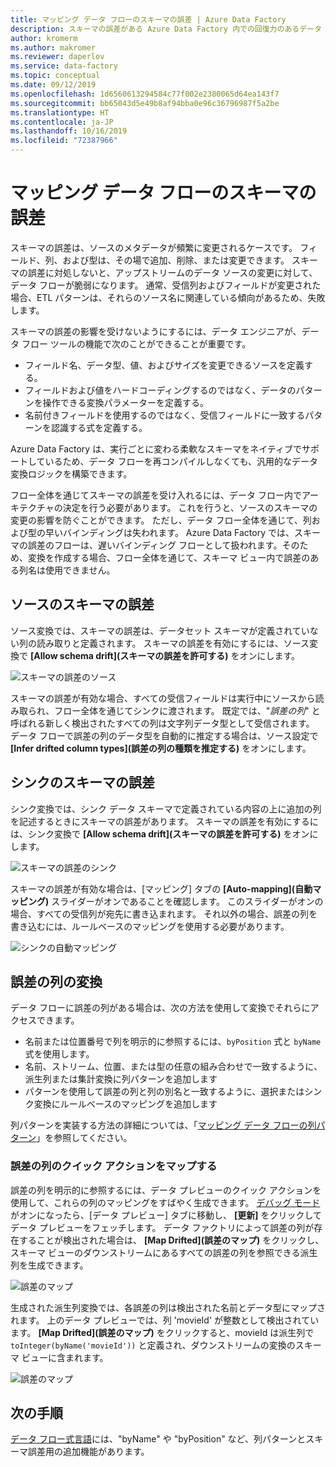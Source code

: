 ```yaml
---
title: マッピング データ フローのスキーマの誤差 | Azure Data Factory
description: スキーマの誤差がある Azure Data Factory 内での回復力のあるデータ フローの作成
author: kromerm
ms.author: makromer
ms.reviewer: daperlov
ms.service: data-factory
ms.topic: conceptual
ms.date: 09/12/2019
ms.openlocfilehash: 1d6560613294584c77f002e2380065d64ea143f7
ms.sourcegitcommit: bb65043d5e49b8af94bba0e96c36796987f5a2be
ms.translationtype: HT
ms.contentlocale: ja-JP
ms.lasthandoff: 10/16/2019
ms.locfileid: "72387966"
---
```

# <a name="schema-drift-in-mapping-data-flow"></a>マッピング データ フローのスキーマの誤差



スキーマの誤差は、ソースのメタデータが頻繁に変更されるケースです。 フィールド、列、および型は、その場で追加、削除、または変更できます。 スキーマの誤差に対処しないと、アップストリームのデータ ソースの変更に対して、データ フローが脆弱になります。 通常、受信列およびフィールドが変更された場合、ETL パターンは、それらのソース名に関連している傾向があるため、失敗します。

スキーマの誤差の影響を受けないようにするには、データ エンジニアが、データ フロー ツールの機能で次のことができることが重要です。

* フィールド名、データ型、値、およびサイズを変更できるソースを定義する。
* フィールドおよび値をハードコーディングするのではなく、データのパターンを操作できる変換パラメーターを定義する。
* 名前付きフィールドを使用するのではなく、受信フィールドに一致するパターンを認識する式を定義する。

Azure Data Factory は、実行ごとに変わる柔軟なスキーマをネイティブでサポートしているため、データ フローを再コンパイルしなくても、汎用的なデータ変換ロジックを構築できます。

フロー全体を通じてスキーマの誤差を受け入れるには、データ フロー内でアーキテクチャの決定を行う必要があります。 これを行うと、ソースのスキーマの変更の影響を防ぐことができます。 ただし、データ フロー全体を通じて、列および型の早いバインディングは失われます。 Azure Data Factory では、スキーマの誤差のフローは、遅いバインディング フローとして扱われます。そのため、変換を作成する場合、フロー全体を通じて、スキーマ ビュー内で誤差のある列名は使用できません。

## <a name="schema-drift-in-source"></a>ソースのスキーマの誤差

ソース変換では、スキーマの誤差は、データセット スキーマが定義されていない列の読み取りと定義されます。 スキーマの誤差を有効にするには、ソース変換で **[Allow schema drift]\(スキーマの誤差を許可する\)** をオンにします。

![スキーマの誤差のソース](media/data-flow/schemadrift001.png "スキーマの誤差のソース")

スキーマの誤差が有効な場合、すべての受信フィールドは実行中にソースから読み取られ、フロー全体を通じてシンクに渡されます。 既定では、"*誤差の列*" と呼ばれる新しく検出されたすべての列は文字列データ型として受信されます。 データ フローで誤差の列のデータ型を自動的に推定する場合は、ソース設定で **[Infer drifted column types]\(誤差の列の種類を推定する\)** をオンにします。

## <a name="schema-drift-in-sink"></a>シンクのスキーマの誤差

シンク変換では、シンク データ スキーマで定義されている内容の上に追加の列を記述するときにスキーマの誤差があります。 スキーマの誤差を有効にするには、シンク変換で **[Allow schema drift]\(スキーマの誤差を許可する\)** をオンにします。

![スキーマの誤差のシンク](media/data-flow/schemadrift002.png "スキーマの誤差のシンク")

スキーマの誤差が有効な場合は、[マッピング] タブの **[Auto-mapping]\(自動マッピング\)** スライダーがオンであることを確認します。 このスライダーがオンの場合、すべての受信列が宛先に書き込まれます。 それ以外の場合、誤差の列を書き込むには、ルールベースのマッピングを使用する必要があります。

![シンクの自動マッピング](media/data-flow/automap.png "シンクの自動マッピング")

## <a name="transforming-drifted-columns"></a>誤差の列の変換

データ フローに誤差の列がある場合は、次の方法を使用して変換でそれらにアクセスできます。

* 名前または位置番号で列を明示的に参照するには、`byPosition` 式と `byName` 式を使用します。
* 名前、ストリーム、位置、または型の任意の組み合わせで一致するように、派生列または集計変換に列パターンを追加します
* パターンを使用して誤差の列と列の別名と一致するように、選択またはシンク変換にルールベースのマッピングを追加します

列パターンを実装する方法の詳細については、「[マッピング データ フローの列パターン](concepts-data-flow-column-pattern.md)」を参照してください。

### <a name="map-drifted-columns-quick-action"></a>誤差の列のクイック アクションをマップする

誤差の列を明示的に参照するには、データ プレビューのクイック アクションを使用して、これらの列のマッピングをすばやく生成できます。 [デバッグ モード](concepts-data-flow-debug-mode.md)がオンになったら、[データ プレビュー] タブに移動し、 **[更新]** をクリックしてデータ プレビューをフェッチします。 データ ファクトリによって誤差の列が存在することが検出された場合は、 **[Map Drifted]\(誤差のマップ\)** をクリックし、スキーマ ビューのダウンストリームにあるすべての誤差の列を参照できる派生列を生成できます。

![誤差のマップ](media/data-flow/mapdrifted1.png "誤差のマップ")

生成された派生列変換では、各誤差の列は検出された名前とデータ型にマップされます。 上のデータ プレビューでは、列 'movieId' が整数として検出されています。 **[Map Drifted]\(誤差のマップ\)** をクリックすると、movieId は派生列で `toInteger(byName('movieId'))` と定義され、ダウンストリームの変換のスキーマ ビューに含まれます。

![誤差のマップ](media/data-flow/mapdrifted2.png "誤差のマップ")

## <a name="next-steps"></a>次の手順
[データ フロー式言語](data-flow-expression-functions.md)には、"byName" や "byPosition" など、列パターンとスキーマ誤差用の追加機能があります。
